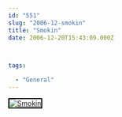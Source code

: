 ```yaml
---
id: "551"
slug: "2006-12-smokin"
title: "Smokin"
date: 2006-12-20T15:43:09.000Z



tags:

  - "General"
---
```

<div class="sqs-html-content">
  <div style="float: left; margin-right: 10px; margin-bottom: 10px;"> <a href="http://www.flickr.com/photos/mclazarus/328378503/" title="Smokin"><img src="http://static.flickr.com/132/328378503_6110ca632b_m.jpg" alt="Smokin" style="border: solid 2px #000000;" /></a>
</div>
<p><br clear="all" /></p>
</div>
